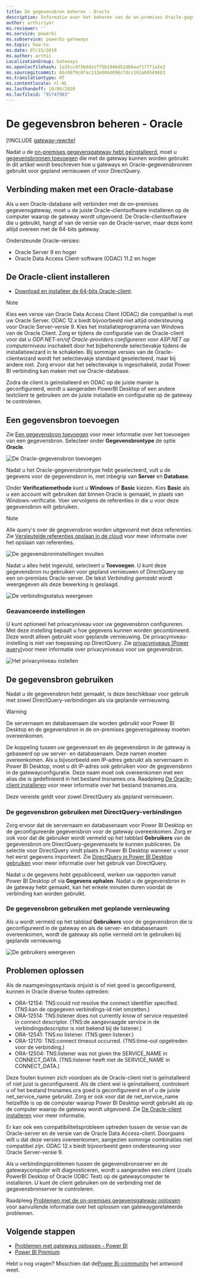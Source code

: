 ```yaml
---
title: De gegevensbron beheren - Oracle
description: Informatie over het beheren van de on-premises Oracle-gegevensgateway en de gegevensbronnen die deel uitmaken van deze gateway.
author: arthiriyer
ms.reviewer: ''
ms.service: powerbi
ms.subservice: powerbi-gateways
ms.topic: how-to
ms.date: 07/15/2019
ms.author: arthii
LocalizationGroup: Gateways
ms.openlocfilehash: 1a35cc875b0da1f75b1946d52db0aaf177f1a5e2
ms.sourcegitcommit: 6bc66f9c0fac132e004d096cfdcc191a04549683
ms.translationtype: HT
ms.contentlocale: nl-NL
ms.lasthandoff: 10/06/2020
ms.locfileid: "91747983"
---
```

# <a name="manage-your-data-source---oracle"></a>De gegevensbron beheren - Oracle

[!INCLUDE [gateway-rewrite](../includes/gateway-rewrite.md)]

Nadat u de [on-premises gegevensgateway hebt geïnstalleerd](/data-integration/gateway/service-gateway-install), moet u [gegevensbronnen toevoegen](service-gateway-data-sources.md#add-a-data-source) die met de gateway kunnen worden gebruikt. In dit artikel wordt beschreven hoe u gateways en Oracle-gegevensbronnen gebruikt voor gepland vernieuwen of voor DirectQuery.

## <a name="connect-to-an-oracle-database"></a>Verbinding maken met een Oracle-database
Als u een Oracle-database wilt verbinden met de on-premises gegevensgateway, moet u de juiste Oracle-clientsoftware installeren op de computer waarop de gateway wordt uitgevoerd. De Oracle-clientsoftware die u gebruikt, hangt af van de versie van de Oracle-server, maar deze komt altijd overeen met de 64-bits gateway.

Ondersteunde Oracle-versies: 
- Oracle Server 9 en hoger
- Oracle Data Access Client-software (ODAC) 11.2 en hoger

## <a name="install-the-oracle-client"></a>De Oracle-client installeren
- [Download en installeer de 64-bits Oracle-client](https://www.oracle.com/database/technologies/odac-downloads.html).

> [!NOTE]
> Kies een versie van Oracle Data Access Client (ODAC) die compatibel is met uw Oracle Server. ODAC 12.x biedt bijvoorbeeld niet altijd ondersteuning voor Oracle Server-versie 9.
> Kies het installatieprogramma van Windows van de Oracle Client.
> Zorg er tijdens de configuratie van de Oracle-client voor dat u *ODP.NET-en/of Oracle-providers configureren voor ASP.NET op computerniveau* inschakelt door het bijbehorende selectievakje tijdens de installatiewizard in te schakelen. Bij sommige versies van de Oracle-clientwizard wordt het selectievakje standaard geselecteerd, maar bij andere niet. Zorg ervoor dat het selectievakje is ingeschakeld, zodat Power BI verbinding kan maken met uw Oracle-database.
 
Zodra de client is geïnstalleerd en ODAC op de juiste manier is geconfigureerd, wordt u aangeraden PowerBI Desktop of een andere testclient te gebruiken om de juiste installatie en configuratie op de gateway te controleren.

## <a name="add-a-data-source"></a>Een gegevensbron toevoegen

Zie [Een gegevensbron toevoegen](service-gateway-data-sources.md#add-a-data-source) voor meer informatie over het toevoegen van een gegevensbron. Selecteer onder **Gegevensbrontype** de optie **Oracle**.

![De Oracle-gegevensbron toevoegen](media/service-gateway-onprem-manage-oracle/data-source-oracle.png)

Nadat u het Oracle-gegevensbrontype hebt geselecteerd, vult u de gegevens voor de gegevensbron in, met inbegrip van **Server** en **Database**. 

Onder **Verificatiemethode** kunt u **Windows** of **Basic** kiezen. Kies **Basic** als u een account wilt gebruiken dat binnen Oracle is gemaakt, in plaats van Windows-verificatie. Voer vervolgens de referenties in die u voor deze gegevensbron wilt gebruiken.

> [!NOTE]
> Alle query's over de gegevensbron worden uitgevoerd met deze referenties. Zie [Versleutelde referenties opslaan in de cloud](service-gateway-data-sources.md#store-encrypted-credentials-in-the-cloud) voor meer informatie over het opslaan van referenties.

![De gegevensbroninstellingen invullen](media/service-gateway-onprem-manage-oracle/data-source-oracle2.png)

Nadat u alles hebt ingevuld, selecteert u **Toevoegen**. U kunt deze gegevensbron nu gebruiken voor gepland vernieuwen of DirectQuery op een on-premises Oracle-server. De tekst *Verbinding gemaakt* wordt weergegeven als deze bewerking is geslaagd.

![De verbindingsstatus weergeven](media/service-gateway-onprem-manage-oracle/datasourcesettings4.png)

### <a name="advanced-settings"></a>Geavanceerde instellingen

U kunt optioneel het privacyniveau voor uw gegevensbron configureren. Met deze instelling bepaalt u hoe gegevens kunnen worden gecombineerd. Deze wordt alleen gebruikt voor geplande vernieuwing. De privacyniveau-instelling is niet van toepassing op DirectQuery. Zie [privacyniveaus (Power query)](https://support.office.com/article/Privacy-levels-Power-Query-CC3EDE4D-359E-4B28-BC72-9BEE7900B540)voor meer informatie over privacyniveaus voor uw gegevensbron.

![Het privacyniveau instellen](media/service-gateway-onprem-manage-oracle/datasourcesettings9.png)

## <a name="use-the-data-source"></a>De gegevensbron gebruiken

Nadat u de gegevensbron hebt gemaakt, is deze beschikbaar voor gebruik met zowel DirectQuery-verbindingen als via geplande vernieuwing.

> [!WARNING]
> De servernaam en databasenaam die worden gebruikt voor Power BI Desktop en de gegevensbron in de on-premises gegevensgateway moeten overeenkomen.

De koppeling tussen uw gegevensset en de gegevensbron in de gateway is gebaseerd op uw server- en databasenaam. Deze namen moeten overeenkomen. Als u bijvoorbeeld een IP-adres gebruikt als servernaam in Power BI Desktop, moet u dit IP-adres ook gebruiken voor de gegevensbron in de gatewayconfiguratie. Deze naam moet ook overeenkomen met een alias die is gedefinieerd in het bestand tnsnames.ora. Raadpleeg [De Oracle-client installeren](#install-the-oracle-client) voor meer informatie over het bestand tnsnames.ora.

Deze vereiste geldt voor zowel DirectQuery als gepland vernieuwen.

### <a name="use-the-data-source-with-directquery-connections"></a>De gegevensbron gebruiken met DirectQuery-verbindingen

Zorg ervoor dat de servernaam en databasenaam voor Power BI Desktop en de geconfigureerde gegevensbron voor de gateway overeenkomen. Zorg er ook voor dat de gebruiker wordt vermeld op het tabblad **Gebruikers** van de gegevensbron om DirectQuery-gegevenssets te kunnen publiceren. De selectie voor DirectQuery vindt plaats in Power BI Desktop wanneer u voor het eerst gegevens importeert. Zie [DirectQuery in Power BI Desktop gebruiken](desktop-use-directquery.md) voor meer informatie over het gebruik van DirectQuery.

Nadat u de gegevens hebt gepubliceerd, werken uw rapporten vanuit Power BI Desktop of via **Gegevens ophalen**. Nadat u de gegevensbron in de gateway hebt gemaakt, kan het enkele minuten duren voordat de verbinding kan worden gebruikt.

### <a name="use-the-data-source-with-scheduled-refresh"></a>De gegevensbron gebruiken met geplande vernieuwing

Als u wordt vermeld op het tabblad **Gebruikers** voor de gegevensbron die is geconfigureerd in de gateway en als de server- en databasenaam overeenkomen, wordt de gateway als optie vermeld om te gebruiken bij geplande vernieuwing.

![De gebruikers weergeven](media/service-gateway-onprem-manage-oracle/powerbi-gateway-enterprise-schedule-refresh.png)

## <a name="troubleshooting"></a>Problemen oplossen

Als de naamgevingssyntaxis onjuist is of niet goed is geconfigureerd, kunnen in Oracle diverse fouten optreden:

* ORA-12154: TNS:could not resolve the connect identifier specified. (TNS:kan de opgegeven verbindings-id niet omzetten.)
* ORA-12514: TNS:listener does not currently know of service requested in connect descriptor. (TNS:de aangevraagde service in de verbindingsdescriptor is niet bekend bij de listener.)
* ORA-12541: TNS:no listener. (TNS:geen listener.)
* ORA-12170: TNS:connect timeout occurred. (TNS:time-out opgetreden voor de verbinding.)
* ORA-12504: TNS:listener was not given the SERVICE_NAME in CONNECT_DATA. (TNS:listener heeft niet de SERVICE_NAME in CONNECT_DATA.)

Deze fouten kunnen zich voordoen als de Oracle-client niet is geïnstalleerd of niet juist is geconfigureerd. Als de client wel is geïnstalleerd, controleert u of het bestand tnsnames.ora goed is geconfigureerd en of u de juiste net_service_name gebruikt. Zorg er ook voor dat de net_service_name hetzelfde is op de computer waarop Power BI Desktop wordt gebruikt als op de computer waarop de gateway wordt uitgevoerd. Zie [De Oracle-client installeren](#install-the-oracle-client) voor meer informatie.

Er kan ook een compatibiliteitsprobleem optreden tussen de versie van de Oracle-server en de versie van de Oracle Data Access-client. Doorgaans wilt u dat deze versies overeenkomen, aangezien sommige combinaties niet compatibel zijn. ODAC 12.x biedt bijvoorbeeld geen ondersteuning voor Oracle Server-versie 9.

Als u verbindingsproblemen tussen de gegevensbronserver en de gatewaycomputer wilt diagnosticeren, wordt u aangeraden een client (zoals PowerBI Desktop of Oracle ODBC Test) op de gatewaycomputer te installeren. U kunt de client gebruiken om de verbinding met de gegevensbronserver te controleren.

Raadpleeg [Problemen met de on-premises gegevensgateway oplossen](/data-integration/gateway/service-gateway-tshoot) voor aanvullende informatie over het oplossen van gatewaygerelateerde problemen.

## <a name="next-steps"></a>Volgende stappen

* [Problemen met gateways oplossen - Power BI](service-gateway-onprem-tshoot.md)
* [Power BI Premium](../admin/service-premium-what-is.md)

Hebt u nog vragen? Misschien dat de[Power Bi-community](https://community.powerbi.com/) het antwoord weet.
